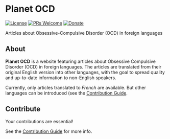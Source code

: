 Planet OCD
=======

[![License](https://img.shields.io/badge/license-MIT-blue.svg)](./LICENSE)
[![PRs Welcome](https://img.shields.io/badge/PRs-welcome-brightgreen.svg?style=flat-square)](http://makeapullrequest.com)
[![Donate](https://img.shields.io/badge/Paypal-Donate-green.svg?logo=paypal&style=flat)](https://www.paypal.com/cgi-bin/webscr?cmd=_s-xclick&hosted_button_id=23LG7JTZSCA54&source=url)

Articles about Obsessive-Compulsive Disorder (OCD) in foreign languages

About
----------

**Planet OCD** is a website featuring articles about Obsessive Compulsive Disorder (OCD) in foreign languages. The articles are translated from their original English version into other languages, with the goal to spread quality and up-to-date information to non-English speakers. 

Currently, only articles translated to _French_ are available. But other languages can be introduced (see the [Contribution Guide](./CONTRIBUTE.md).

Contribute
----------

Your contributions are essential! 

See the [Contribution Guide](./CONTRIBUTE.md) for more info.
